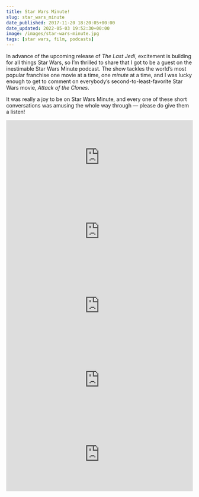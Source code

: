 ```yaml
---
title: Star Wars Minute!
slug: star_wars_minute
date_published: 2017-11-20 18:20:05+00:00
date_updated: 2022-05-03 19:52:30+00:00
image: /images/star-wars-minute.jpg
tags: [star wars, film, podcasts]
---
```

In advance of the upcoming release of *The Last Jedi*, excitement is building for all things Star Wars, so I’m thrilled to share that I got to be a guest on the inestimable Star Wars Minute podcast. The show tackles the world’s most popular franchise one movie at a time, one *minute* at a time, and I was lucky enough to get to comment on everybody’s second-to-least-favorite Star Wars movie, *Attack of the Clones*.

It was really a joy to be on Star Wars Minute, and every one of these short conversations was amusing the whole way through — please do give them a listen!

<iframe scrolling="no" src="https://art19.com/shows/star-wars-minute/episodes/5460ea42-13eb-4e39-a6b6-06c6b4d2c3b1/embed?theme=dark-custom" style="width: 100%; height: 200px; border: 0 none;"></iframe>  
<iframe scrolling="no" src="https://art19.com/shows/star-wars-minute/episodes/fa0eec83-c973-4c20-bf17-8a345138c4ad/embed?theme=dark-custom" style="width: 100%; height: 200px; border: 0 none;"></iframe>  
<iframe scrolling="no" src="https://art19.com/shows/star-wars-minute/episodes/069d3e21-6caa-4cb7-8655-05b14b693e51/embed?theme=dark-custom" style="width: 100%; height: 200px; border: 0 none;"></iframe>  
<iframe scrolling="no" src="https://art19.com/shows/star-wars-minute/episodes/af28bd4f-1db9-4c9a-a305-197d3431c1ed/embed?theme=dark-custom" style="width: 100%; height: 200px; border: 0 none;"></iframe>  
<iframe scrolling="no" src="https://art19.com/shows/star-wars-minute/episodes/57081336-e641-4f73-be79-0b5b041828e6/embed?theme=dark-custom" style="width: 100%; height: 200px; border: 0 none;"></iframe>
